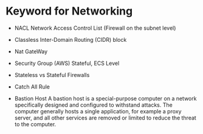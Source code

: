 # Keyword for Networking

- NACL Network Access Control List (Firewall on the subnet level)

- Classless Inter-Domain Routing (CIDR) block

- Nat GateWay

- Security Group (AWS)
Stateful, ECS Level

- Stateless vs Stateful Firewalls

- Catch All Rule

- Bastion Host
A bastion host is a special-purpose computer on a network specifically designed and configured to withstand attacks. The computer generally hosts a single application, for example a proxy server, and all other services are removed or limited to reduce the threat to the computer.